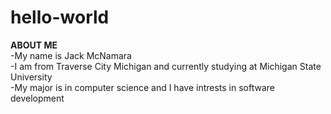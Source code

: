 # hello-world
**ABOUT ME**\
-My name is Jack McNamara\
-I am from Traverse City Michigan and currently studying at Michigan State University\
-My major is in computer science and I have intrests in software development
